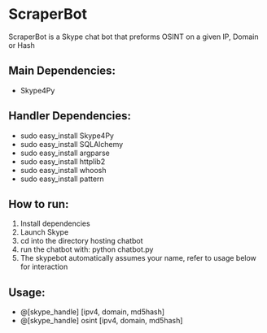 ScraperBot
======

ScraperBot is a Skype chat bot that preforms OSINT on a given IP, Domain or Hash

## Main Dependencies:
- Skype4Py

## Handler Dependencies:
- sudo easy_install Skype4Py
- sudo easy_install SQLAlchemy
- sudo easy_install argparse
- sudo easy_install httplib2
- sudo easy_install whoosh
- sudo easy_install pattern

## How to run:

1. Install dependencies
2. Launch Skype
3. cd into the directory hosting chatbot
4. run the chatbot with: python chatbot.py
5. The skypebot automatically assumes your name, refer to usage below for interaction

## Usage:
- @[skype_handle] [ipv4, domain, md5hash]
- @[skype_handle] osint [ipv4, domain, md5hash]
